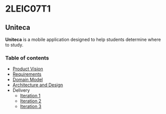 # 2LEIC07T1
## Uniteca

**Uniteca** is a mobile application designed to help students determine where to study.

### Table of contents

 - [Product Vision](docs/vision.md)
 - [Requirements](docs/requirements.md)
 - [Domain Model](docs/domainmodel.md)
 - [Architecture and Design](docs/ArchitectureAndDesign.md)
 - Delivery
   - [Iteration 1](docs/iteration1.md)
   - [Iteration 2](docs/iteration2.md)
   - [Iteration 3](docs/iteration3.md)
